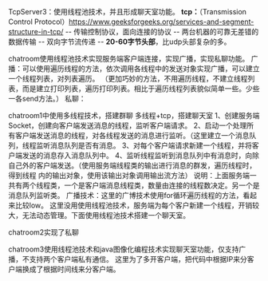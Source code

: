 TcpServer3：使用线程池技术，并且形成聊天室功能。
**tcp：**（Transmission Control Protocol）https://www.geeksforgeeks.org/services-and-segment-structure-in-tcp/
--  传输控制协议，面向连接的协议
-- 两台机器的可靠无差错的数据传输
-- 双向字节流传递
-- **20-60字节头部**，比udp头部复杂的多。

chatroom使用线程池技术实现服务端客户端连接，实现广播，实现私聊功能。
广播：可以使用遍历线程的方法，依次调用各线程中的发送对象实现广播，可以建立一个线程列表，对列表遍历。
（更加巧妙的方法，不用遍历线程，不建立线程列表，而是建立打印列表，遍历打印列表。相比于遍历线程列表貌似简单一些。少些一各send方法。）
私聊：


chatroom1中使用多线程技术，搭建群聊
多线程+tcp，搭建聊天室
1、创建服务端Socket，创建向客户端发送消息的线程，监听客户端请求。
2、启动一个处理所有客户端发送消息的线程，对各线程发送的消息进行监听。（这里建立一个消息队列，线程监听消息队列是否有消息。
3、对每个客户端请求新建一个线程，并将客户端发送的消息存入消息队列中。
4、监听线程监听到消息队列中有消息时，向除自己外的客户端发送。（使用服务端线程类的输出进行消息的群发，遍历线程时，得到线程
内的输出对象，使用该输出对象调用输出流方法）
说明：上面服务端一共有两个线程类，一个是客户端消息线程类，数量由连接的线程数决定。另一个是消息队列监听类。
广播技术：这里的广博技术使用for循环遍历线程的方法，看起来比较low。
这里没用使用线程池技术，服务端为每个客户新建一个线程，开销较大，无法动态管理。下面使用线程池技术搭建一个聊天室。

chatroom2实现了私聊

chatroom3使用线程池技术和java图像化编程技术实现聊天室功能，仅支持广播，不支持两个客户端私有通信。
这里为了多开客户端，把代码中根据IP来分客户端换成了根据时间线来分客户端。




